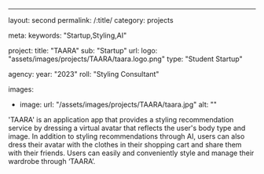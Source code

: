 ---
layout: second
permalink: /:title/
category: projects

meta:
  keywords: "Startup,Styling,AI"

project:
  title: "TAARA"
  sub: "Startup"
  url: 
  logo: "assets/images/projects/TAARA/taara.logo.png"
  type: "Student Startup"

agency:
  year: "2023"
  roll: "Styling Consultant"


images:
  
  - image:
    url: "/assets/images/projects/TAARA/taara.jpg"
    alt: ""

<p>'TAARA' is an application app that provides a styling recommendation service by dressing a virtual avatar that reflects the user's body type and image. In addition to styling recommendations through AI, users can also dress their avatar with the clothes in their shopping cart and share them with their friends. Users can easily and conveniently style and manage their wardrobe through ‘TAARA’. </p>
